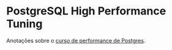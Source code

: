 # PostgreSQL High Performance Tuning

Anotações sobre o [curso de performance de Postgres](https://www.udemy.com/course/postgresql-high-performance-tuning-guide/learn/lecture/17276050?start=0#overview).
